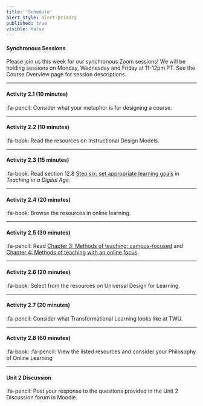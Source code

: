 ```yaml
---
title: 'Schedule'
alert_style: alert-primary
published: true
visible: false
---
```



#### Synchronous Sessions
Please join us this week for our synchronous Zoom sessions!  We will be holding sessions on Monday, Wednesday and Friday at 11-12pm PT. See the Course Overview page for session descriptions.

---

#### Activity 2.1  (10 minutes)
:fa-pencil: Consider what your metaphor is for designing a course.

---
#### Activity 2.2 (10 minutes)
:fa-book: Read the resources on Instructional Design Models.

---
#### Activity 2.3  (15 minutes)
:fa-book: Read section 12.8 [Step six: set appropriate learning goals](https://pressbooks.bccampus.ca/teachinginadigitalagev2/chapter/11-8-step-six-set-appropriate-learning-goals/) in *Teaching in a Digital Age*.

---
#### Activity 2.4  (20 minutes)
:fa-book: Browse the resources in online learning.

---
#### Activity 2.5  (30 minutes)
:fa-pencil: Read [Chapter 3: Methods of teaching: campus-focused](https://pressbooks.bccampus.ca/teachinginadigitalagev2/part/chapter-4-methods-of-teaching/) and [Chapter 4: Methods of teaching with an online focus](https://pressbooks.bccampus.ca/teachinginadigitalagev2/part/chapter-6-models-for-designing-teaching-and-learning/).

---
#### Activity 2.6  (20 minutes)
:fa-book: Select from the resources on Universal Design for Learning.

---
#### Activity 2.7  (20 minutes)
:fa-pencil: Consider what Transformational Learning looks like at TWU.

---
#### Activity 2.8  (60 minutes)
:fa-book: :fa-pencil: View the listed resources and consider your Philosophy of Online Learning

---

#### **Unit 2 Discussion**
:fa-pencil: Post your response to the questions provided in the Unit 2 Discussion forum in Moodle.
